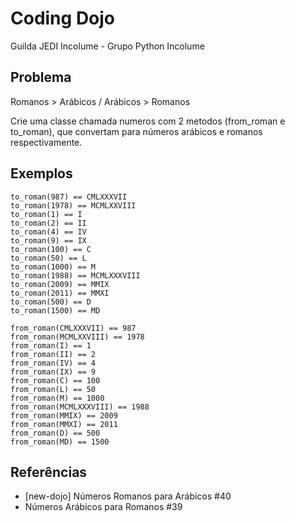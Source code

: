 # Coding Dojo
Guilda JEDI Incolume - Grupo Python Incolume

## Problema
Romanos > Arábicos / Arábicos > Romanos

Crie uma classe chamada numeros com 2 metodos (from_roman e to_roman), que convertam para números arábicos e romanos respectivamente.

## Exemplos
    to_roman(987) == CMLXXXVII
    to_roman(1978) == MCMLXXVIII
    to_roman(1) == I
    to_roman(2) == II
    to_roman(4) == IV
    to_roman(9) == IX
    to_roman(100) == C
    to_roman(50) == L
    to_roman(1000) == M
    to_roman(1988) == MCMLXXXVIII
    to_roman(2009) == MMIX
    to_roman(2011) == MMXI
    to_roman(500) == D
    to_roman(1500) == MD

    from_roman(CMLXXXVII) == 987
    from_roman(MCMLXXVIII) == 1978
    from_roman(I) == 1
    from_roman(II) == 2
    from_roman(IV) == 4
    from_roman(IX) == 9
    from_roman(C) == 100
    from_roman(L) == 50
    from_roman(M) == 1000
    from_roman(MCMLXXXVIII) == 1988
    from_roman(MMIX) == 2009
    from_roman(MMXI) == 2011
    from_roman(D) == 500
    from_roman(MD) == 1500
## Referências
- [new-dojo] Números Romanos para Arábicos  #40
- Números Arábicos para Romanos #39